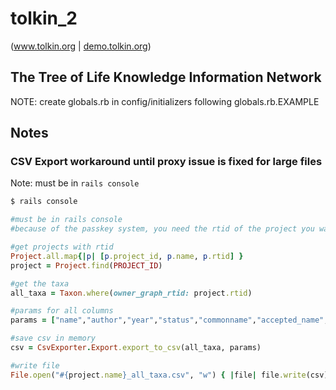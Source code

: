 # tolkin_2

(<a href="www.tolkin.org">www.tolkin.org</a> | <a href="http://demo.tolkin.org">demo.tolkin.org</a>)

## The Tree of Life Knowledge Information Network
NOTE: create globals.rb in config/initializers following globals.rb.EXAMPLE

## Notes
### CSV Export workaround until proxy issue is fixed for large files
Note: must be in `rails console`
```bash
$ rails console
```
```ruby
#must be in rails console
#because of the passkey system, you need the rtid of the project you want to export

#get projects with rtid
Project.all.map{|p| [p.project_id, p.name, p.rtid] }
project = Project.find(PROJECT_ID)

#get the taxa
all_taxa = Taxon.where(owner_graph_rtid: project.rtid)

#params for all columns
params = ["name","author","year","status","commonname","accepted_name","type_species","type_collection","type_locality","general_distribution","notes","publication","volume_num","pages","infra_name","infra_author","custom_tag","type_herbaria","neotype","sub_genus","section","major_group","subclade","publication_date","ingroup_clade","old_accepted_name","temp_family","temp_genus","temp_species","chromosome_number","phylogenic_relationship","uses","toxicity","description","conservation_status","editors","basionym","comments","habitat","subsection","type_date","infra_name_2","infra_author_2","Tolkin URL","GUID","GUID URL"]

#save csv in memory
csv = CsvExporter.Export.export_to_csv(all_taxa, params)

#write file
File.open("#{project.name}_all_taxa.csv", "w") { |file| file.write(csv) }
```
